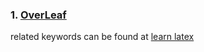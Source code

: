 ### 1. [OverLeaf](https://www.overleaf.com/)
related keywords can be found at [learn latex](https://www.overleaf.com/learn/latex/Mathematical_expressions)
